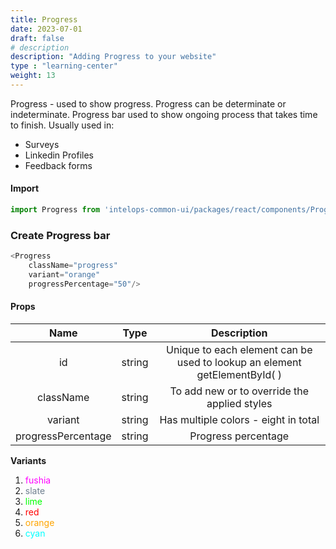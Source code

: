 ```yaml
---
title: Progress
date: 2023-07-01
draft: false
# description
description: "Adding Progress to your website"
type : "learning-center"
weight: 13
---
```


Progress - used to show progress. Progress can be determinate or indeterminate. Progress bar used to show ongoing process that takes time to finish. Usually used in:
- Surveys
- Linkedin Profiles 
- Feedback forms

#### Import 
```js
import Progress from 'intelops-common-ui/packages/react/components/Progress/src';
```

### Create Progress bar
```js
<Progress
    className="progress"
    variant="orange"
    progressPercentage="50"/>
```

#### Props

| **Name**    |  **Type**   |**Description**       |
| :----:      |    :----:   |    :----:            |
| id          | string      | Unique to each element can be used to lookup an element getElementById( ) |
| className   | string      | To add new or to override the applied styles |
| variant     | string      | Has multiple colors - eight in total |
| progressPercentage | string | Progress percentage |


**Variants** 

1. <span style="color: #FF00FF">fushia</span>
2. <span style="color: #708090">slate</span>
3. <span style="color: lime">lime</span>
4. <span style="color: red">red</span>
5. <span style="color: orange">orange</span>
6. <span style="color: cyan">cyan</span>
